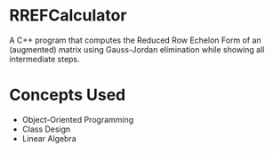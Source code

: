 # RREFCalculator
A C++ program that computes the Reduced Row Echelon Form of an (augmented) matrix using Gauss-Jordan elimination while showing all intermediate steps. 

# Concepts Used
- Object-Oriented Programming
- Class Design
- Linear Algebra
